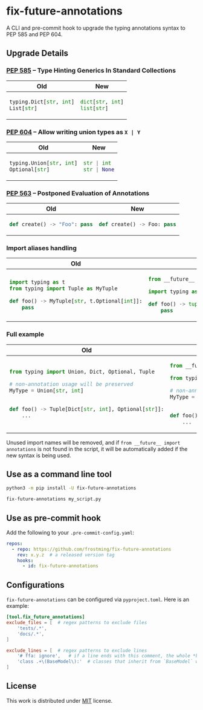 # fix-future-annotations

A CLI and pre-commit hook to upgrade the typing annotations syntax to PEP 585 and PEP 604.


## Upgrade Details

### [PEP 585] – Type Hinting Generics In Standard Collections

<table>
<thead>
<tr><th>Old</th><th>New</th></tr>
</thead>
<tbody>
<tr><td>

```python
typing.Dict[str, int]
List[str]
```
</td><td>

```python
dict[str, int]
list[str]
```
</td></tr></tbody>
</table>


### [PEP 604] – Allow writing union types as `X | Y`

<table>
<thead>
<tr><th>Old</th><th>New</th></tr>
</thead>
<tbody>
<tr><td>

```python
typing.Union[str, int]
Optional[str]
```
</td><td>

```python
str | int
str | None
```
</td></tr></tbody>
</table>

### [PEP 563] – Postponed Evaluation of Annotations

<table>
<thead>
<tr><th>Old</th><th>New</th></tr>
</thead>
<tbody>
<tr><td>

```python
def create() -> "Foo": pass
```
</td><td>

```python
def create() -> Foo: pass
```
</td></tr></tbody>
</table>

### Import aliases handling

<table>
<thead>
<tr><th>Old</th><th>New</th></tr>
</thead>
<tbody>
<tr><td>

```python
import typing as t
from typing import Tuple as MyTuple

def foo() -> MyTuple[str, t.Optional[int]]:
    pass
```
</td><td>

```python
from __future__ import annotations

import typing as t

def foo() -> tuple[str, int | None]:
    pass
```
</td></tr></tbody>
</table>

### Full example

<table>
<thead>
<tr><th>Old</th><th>New</th></tr>
</thead>
<tbody>
<tr><td>

```python
from typing import Union, Dict, Optional, Tuple

# non-annotation usage will be preserved
MyType = Union[str, int]


def foo() -> Tuple[Dict[str, int], Optional[str]]:
    ...
```
</td><td>

```python
from __future__ import annotations

from typing import Union

# non-annotation usage will be preserved
MyType = Union[str, int]


def foo() -> tuple[dict[str, int], str | None]:
    ...
```
</td></tr></tbody>
</table>

Unused import names will be removed, and if `from __future__ import annotations` is not found in the script, it will be automatically added if the new syntax is being used.

## Use as a command line tool

```bash
python3 -m pip install -U fix-future-annotations

fix-future-annotations my_script.py
```

## Use as pre-commit hook

Add the following to your `.pre-commit-config.yaml`:

```yaml
repos:
  - repo: https://github.com/frostming/fix-future-annotations
    rev: x.y.z  # a released version tag
    hooks:
      - id: fix-future-annotations
```

## Configurations

`fix-future-annotations` can be configured via `pyproject.toml`. Here is an example:

```toml
[tool.fix_future_annotations]
exclude_files = [  # regex patterns to exclude files
    'tests/.*',
    'docs/.*',
]

exclude_lines = [  # regex patterns to exclude lines
    '# ffa: ignore',   # if a line ends with this comment, the whole *block* will be excluded
    'class .+\(BaseModel\):'  # classes that inherit from `BaseModel` will be excluded
]
```

## License

This work is distributed under [MIT](https://github.com/frostming/fix-future-annotations/blob/main/README.md) license.

[PEP 563]: https://peps.python.org/pep-0563/
[PEP 585]: https://peps.python.org/pep-0585/
[PEP 604]: https://peps.python.org/pep-0604/
